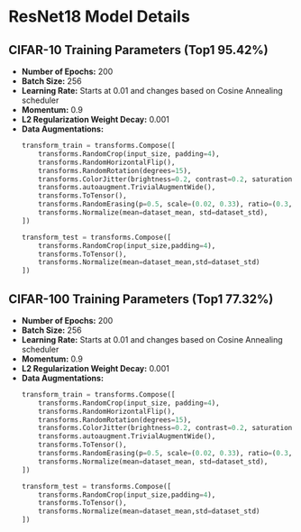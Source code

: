 # ResNet18 Model Details

## CIFAR-10 Training Parameters (Top1 95.42%)

- **Number of Epochs:** 200
- **Batch Size:** 256
- **Learning Rate:** Starts at 0.01 and changes based on Cosine Annealing scheduler
- **Momentum:** 0.9
- **L2 Regularization Weight Decay:** 0.001
- **Data Augmentations:**
    ```python
    transform_train = transforms.Compose([
        transforms.RandomCrop(input_size, padding=4),
        transforms.RandomHorizontalFlip(),
        transforms.RandomRotation(degrees=15),
        transforms.ColorJitter(brightness=0.2, contrast=0.2, saturation=0.2, hue=0.1),
        transforms.autoaugment.TrivialAugmentWide(),
        transforms.ToTensor(),
        transforms.RandomErasing(p=0.5, scale=(0.02, 0.33), ratio=(0.3, 3.3), value=0, inplace=False),
        transforms.Normalize(mean=dataset_mean, std=dataset_std),
    ])
    ```
    ```python
    transform_test = transforms.Compose([
        transforms.RandomCrop(input_size,padding=4),
        transforms.ToTensor(),
        transforms.Normalize(mean=dataset_mean,std=dataset_std)
    ])
    ```

## CIFAR-100 Training Parameters (Top1 77.32%)

- **Number of Epochs:** 200
- **Batch Size:** 256
- **Learning Rate:** Starts at 0.01 and changes based on Cosine Annealing scheduler
- **Momentum:** 0.9
- **L2 Regularization Weight Decay:** 0.001
- **Data Augmentations:**
    ```python
    transform_train = transforms.Compose([
        transforms.RandomCrop(input_size, padding=4),
        transforms.RandomHorizontalFlip(),
        transforms.RandomRotation(degrees=15),
        transforms.ColorJitter(brightness=0.2, contrast=0.2, saturation=0.2, hue=0.1),
        transforms.autoaugment.TrivialAugmentWide(),
        transforms.ToTensor(),
        transforms.RandomErasing(p=0.5, scale=(0.02, 0.33), ratio=(0.3, 3.3), value=0, inplace=False),
        transforms.Normalize(mean=dataset_mean, std=dataset_std),
    ])
    ```
    ```python
    transform_test = transforms.Compose([
        transforms.RandomCrop(input_size,padding=4),
        transforms.ToTensor(),
        transforms.Normalize(mean=dataset_mean,std=dataset_std)
    ])
    ```
    